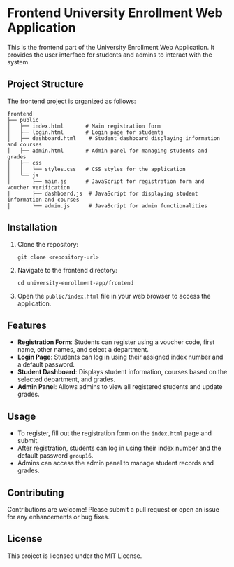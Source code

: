 # Frontend University Enrollment Web Application

This is the frontend part of the University Enrollment Web Application. It provides the user interface for students and admins to interact with the system.

## Project Structure

The frontend project is organized as follows:

```
frontend
├── public
│   ├── index.html       # Main registration form
│   ├── login.html       # Login page for students
│   ├── dashboard.html    # Student dashboard displaying information and courses
│   ├── admin.html       # Admin panel for managing students and grades
│   ├── css
│   │   └── styles.css   # CSS styles for the application
│   └── js
│       ├── main.js      # JavaScript for registration form and voucher verification
│       ├── dashboard.js  # JavaScript for displaying student information and courses
│       └── admin.js      # JavaScript for admin functionalities
```

## Installation

1. Clone the repository:
   ```
   git clone <repository-url>
   ```

2. Navigate to the frontend directory:
   ```
   cd university-enrollment-app/frontend
   ```

3. Open the `public/index.html` file in your web browser to access the application.

## Features

- **Registration Form**: Students can register using a voucher code, first name, other names, and select a department.
- **Login Page**: Students can log in using their assigned index number and a default password.
- **Student Dashboard**: Displays student information, courses based on the selected department, and grades.
- **Admin Panel**: Allows admins to view all registered students and update grades.

## Usage

- To register, fill out the registration form on the `index.html` page and submit.
- After registration, students can log in using their index number and the default password `group16`.
- Admins can access the admin panel to manage student records and grades.

## Contributing

Contributions are welcome! Please submit a pull request or open an issue for any enhancements or bug fixes.

## License

This project is licensed under the MIT License.